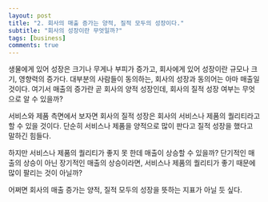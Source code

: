 ```yaml
---
layout: post
title: "2. 회사의 매출 증가는 양적, 질적 모두의 성장이다."
subtitle: "회사의 성장이란 무엇일까?"
tags: [business]
comments: true
---
```


생물에게 있어 성장은 크기나 무게나 부피가 증가고, 회사에게 있어 성장이란 규모나 크기, 영향력의 증가다. 대부분의 사람들이 동의하는, 회사의 성장과 동의어는 아마 매출일 것이다. 여기서 매출의 증가란 곧 회사의 양적 성장인데, 회사의 질적 성장 여부는 무엇으로 알 수 있을까?

서비스와 제품 측면에서 보자면 회사의 질적 성장은 회사의 서비스나 제품의 퀄리티라고 할 수 있을 것이다. 단순히 서비스나 제품을 양적으로 많이 판다고 질적 성장을 했다고 말하긴 힘들다.

하지만 서비스나 제품의 퀄리티가 좋지 못 한데 매출이 상승할 수 있을까? 단기적인 매출의 상승이 아닌 장기적인 매출의 상승이라면, 서비스나 제품의 퀄리티가 좋기 때문에 많이 팔리는 것이 아닐까?

어쩌면 회사의 매출 증가는 양적, 질적 모두의 성장을 뜻하는 지표가 아닐 듯 싶다.
